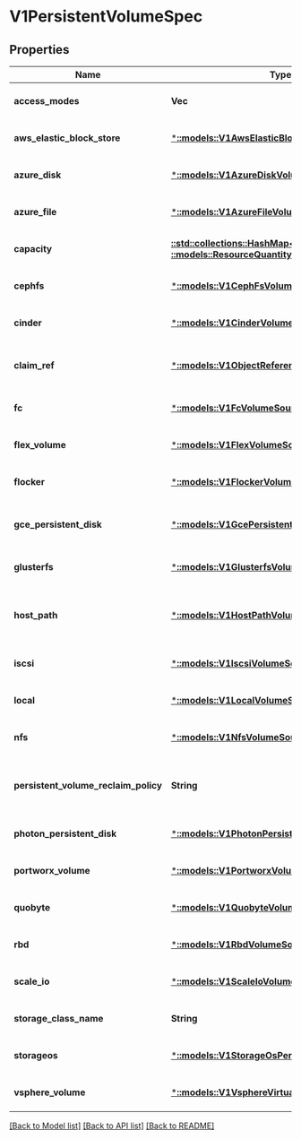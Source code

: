 # V1PersistentVolumeSpec

## Properties
Name | Type | Description | Notes
------------ | ------------- | ------------- | -------------
**access_modes** | **Vec<String>** | AccessModes contains all ways the volume can be mounted. More info: https://kubernetes.io/docs/concepts/storage/persistent-volumes#access-modes | [optional] [default to null]
**aws_elastic_block_store** | [***::models::V1AwsElasticBlockStoreVolumeSource**](io.k8s.kubernetes.pkg.api.v1.AWSElasticBlockStoreVolumeSource.md) | AWSElasticBlockStore represents an AWS Disk resource that is attached to a kubelet&#39;s host machine and then exposed to the pod. More info: https://kubernetes.io/docs/concepts/storage/volumes#awselasticblockstore | [optional] [default to null]
**azure_disk** | [***::models::V1AzureDiskVolumeSource**](io.k8s.kubernetes.pkg.api.v1.AzureDiskVolumeSource.md) | AzureDisk represents an Azure Data Disk mount on the host and bind mount to the pod. | [optional] [default to null]
**azure_file** | [***::models::V1AzureFileVolumeSource**](io.k8s.kubernetes.pkg.api.v1.AzureFileVolumeSource.md) | AzureFile represents an Azure File Service mount on the host and bind mount to the pod. | [optional] [default to null]
**capacity** | [**::std::collections::HashMap<String, ::models::ResourceQuantity>**](io.k8s.apimachinery.pkg.api.resource.Quantity.md) | A description of the persistent volume&#39;s resources and capacity. More info: https://kubernetes.io/docs/concepts/storage/persistent-volumes#capacity | [optional] [default to null]
**cephfs** | [***::models::V1CephFsVolumeSource**](io.k8s.kubernetes.pkg.api.v1.CephFSVolumeSource.md) | CephFS represents a Ceph FS mount on the host that shares a pod&#39;s lifetime | [optional] [default to null]
**cinder** | [***::models::V1CinderVolumeSource**](io.k8s.kubernetes.pkg.api.v1.CinderVolumeSource.md) | Cinder represents a cinder volume attached and mounted on kubelets host machine More info: https://releases.k8s.io/HEAD/examples/mysql-cinder-pd/README.md | [optional] [default to null]
**claim_ref** | [***::models::V1ObjectReference**](io.k8s.kubernetes.pkg.api.v1.ObjectReference.md) | ClaimRef is part of a bi-directional binding between PersistentVolume and PersistentVolumeClaim. Expected to be non-nil when bound. claim.VolumeName is the authoritative bind between PV and PVC. More info: https://kubernetes.io/docs/concepts/storage/persistent-volumes#binding | [optional] [default to null]
**fc** | [***::models::V1FcVolumeSource**](io.k8s.kubernetes.pkg.api.v1.FCVolumeSource.md) | FC represents a Fibre Channel resource that is attached to a kubelet&#39;s host machine and then exposed to the pod. | [optional] [default to null]
**flex_volume** | [***::models::V1FlexVolumeSource**](io.k8s.kubernetes.pkg.api.v1.FlexVolumeSource.md) | FlexVolume represents a generic volume resource that is provisioned/attached using an exec based plugin. This is an alpha feature and may change in future. | [optional] [default to null]
**flocker** | [***::models::V1FlockerVolumeSource**](io.k8s.kubernetes.pkg.api.v1.FlockerVolumeSource.md) | Flocker represents a Flocker volume attached to a kubelet&#39;s host machine and exposed to the pod for its usage. This depends on the Flocker control service being running | [optional] [default to null]
**gce_persistent_disk** | [***::models::V1GcePersistentDiskVolumeSource**](io.k8s.kubernetes.pkg.api.v1.GCEPersistentDiskVolumeSource.md) | GCEPersistentDisk represents a GCE Disk resource that is attached to a kubelet&#39;s host machine and then exposed to the pod. Provisioned by an admin. More info: https://kubernetes.io/docs/concepts/storage/volumes#gcepersistentdisk | [optional] [default to null]
**glusterfs** | [***::models::V1GlusterfsVolumeSource**](io.k8s.kubernetes.pkg.api.v1.GlusterfsVolumeSource.md) | Glusterfs represents a Glusterfs volume that is attached to a host and exposed to the pod. Provisioned by an admin. More info: https://releases.k8s.io/HEAD/examples/volumes/glusterfs/README.md | [optional] [default to null]
**host_path** | [***::models::V1HostPathVolumeSource**](io.k8s.kubernetes.pkg.api.v1.HostPathVolumeSource.md) | HostPath represents a directory on the host. Provisioned by a developer or tester. This is useful for single-node development and testing only! On-host storage is not supported in any way and WILL NOT WORK in a multi-node cluster. More info: https://kubernetes.io/docs/concepts/storage/volumes#hostpath | [optional] [default to null]
**iscsi** | [***::models::V1IscsiVolumeSource**](io.k8s.kubernetes.pkg.api.v1.ISCSIVolumeSource.md) | ISCSI represents an ISCSI Disk resource that is attached to a kubelet&#39;s host machine and then exposed to the pod. Provisioned by an admin. | [optional] [default to null]
**local** | [***::models::V1LocalVolumeSource**](io.k8s.kubernetes.pkg.api.v1.LocalVolumeSource.md) | Local represents directly-attached storage with node affinity | [optional] [default to null]
**nfs** | [***::models::V1NfsVolumeSource**](io.k8s.kubernetes.pkg.api.v1.NFSVolumeSource.md) | NFS represents an NFS mount on the host. Provisioned by an admin. More info: https://kubernetes.io/docs/concepts/storage/volumes#nfs | [optional] [default to null]
**persistent_volume_reclaim_policy** | **String** | What happens to a persistent volume when released from its claim. Valid options are Retain (default) and Recycle. Recycling must be supported by the volume plugin underlying this persistent volume. More info: https://kubernetes.io/docs/concepts/storage/persistent-volumes#reclaiming | [optional] [default to null]
**photon_persistent_disk** | [***::models::V1PhotonPersistentDiskVolumeSource**](io.k8s.kubernetes.pkg.api.v1.PhotonPersistentDiskVolumeSource.md) | PhotonPersistentDisk represents a PhotonController persistent disk attached and mounted on kubelets host machine | [optional] [default to null]
**portworx_volume** | [***::models::V1PortworxVolumeSource**](io.k8s.kubernetes.pkg.api.v1.PortworxVolumeSource.md) | PortworxVolume represents a portworx volume attached and mounted on kubelets host machine | [optional] [default to null]
**quobyte** | [***::models::V1QuobyteVolumeSource**](io.k8s.kubernetes.pkg.api.v1.QuobyteVolumeSource.md) | Quobyte represents a Quobyte mount on the host that shares a pod&#39;s lifetime | [optional] [default to null]
**rbd** | [***::models::V1RbdVolumeSource**](io.k8s.kubernetes.pkg.api.v1.RBDVolumeSource.md) | RBD represents a Rados Block Device mount on the host that shares a pod&#39;s lifetime. More info: https://releases.k8s.io/HEAD/examples/volumes/rbd/README.md | [optional] [default to null]
**scale_io** | [***::models::V1ScaleIoVolumeSource**](io.k8s.kubernetes.pkg.api.v1.ScaleIOVolumeSource.md) | ScaleIO represents a ScaleIO persistent volume attached and mounted on Kubernetes nodes. | [optional] [default to null]
**storage_class_name** | **String** | Name of StorageClass to which this persistent volume belongs. Empty value means that this volume does not belong to any StorageClass. | [optional] [default to null]
**storageos** | [***::models::V1StorageOsPersistentVolumeSource**](io.k8s.kubernetes.pkg.api.v1.StorageOSPersistentVolumeSource.md) | StorageOS represents a StorageOS volume that is attached to the kubelet&#39;s host machine and mounted into the pod More info: https://releases.k8s.io/HEAD/examples/volumes/storageos/README.md | [optional] [default to null]
**vsphere_volume** | [***::models::V1VsphereVirtualDiskVolumeSource**](io.k8s.kubernetes.pkg.api.v1.VsphereVirtualDiskVolumeSource.md) | VsphereVolume represents a vSphere volume attached and mounted on kubelets host machine | [optional] [default to null]

[[Back to Model list]](../README.md#documentation-for-models) [[Back to API list]](../README.md#documentation-for-api-endpoints) [[Back to README]](../README.md)


